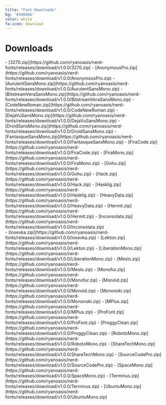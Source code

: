 ```yaml
---
title: "Font Downloads"
bg: '#3484bb'
color: white
fa-icon: download
---
```


# Downloads

<div class="half column" markdown="1">
- [3270.zip](https://github.com/ryanoasis/nerd-fonts/releases/download/v1.0.0/3270.zip)
- [AnonymousPro.zip](https://github.com/ryanoasis/nerd-fonts/releases/download/v1.0.0/AnonymousPro.zip)
- [AurulentSansMono.zip](https://github.com/ryanoasis/nerd-fonts/releases/download/v1.0.0/AurulentSansMono.zip)
- [BitstreamVeraSansMono.zip](https://github.com/ryanoasis/nerd-fonts/releases/download/v1.0.0/BitstreamVeraSansMono.zip)
- [CodeNewRoman.zip](https://github.com/ryanoasis/nerd-fonts/releases/download/v1.0.0/CodeNewRoman.zip)
- [DejaVuSansMono.zip](https://github.com/ryanoasis/nerd-fonts/releases/download/v1.0.0/DejaVuSansMono.zip)
- [DroidSansMono.zip](https://github.com/ryanoasis/nerd-fonts/releases/download/v1.0.0/DroidSansMono.zip)
- [FantasqueSansMono.zip](https://github.com/ryanoasis/nerd-fonts/releases/download/v1.0.0/FantasqueSansMono.zip)
- [FiraCode.zip](https://github.com/ryanoasis/nerd-fonts/releases/download/v1.0.0/FiraCode.zip)
- [FiraMono.zip](https://github.com/ryanoasis/nerd-fonts/releases/download/v1.0.0/FiraMono.zip)
- [Gohu.zip](https://github.com/ryanoasis/nerd-fonts/releases/download/v1.0.0/Gohu.zip)
- [Hack.zip](https://github.com/ryanoasis/nerd-fonts/releases/download/v1.0.0/Hack.zip)
- [Hasklig.zip](https://github.com/ryanoasis/nerd-fonts/releases/download/v1.0.0/Hasklig.zip)
- [HeavyData.zip](https://github.com/ryanoasis/nerd-fonts/releases/download/v1.0.0/HeavyData.zip)
- [Hermit.zip](https://github.com/ryanoasis/nerd-fonts/releases/download/v1.0.0/Hermit.zip)
- [Inconsolata.zip](https://github.com/ryanoasis/nerd-fonts/releases/download/v1.0.0/Inconsolata.zip)
</div>
<div class="half column" markdown="1">
- [Iosevka.zip](https://github.com/ryanoasis/nerd-fonts/releases/download/v1.0.0/Iosevka.zip)
- [Lekton.zip](https://github.com/ryanoasis/nerd-fonts/releases/download/v1.0.0/Lekton.zip)
- [LiberationMono.zip](https://github.com/ryanoasis/nerd-fonts/releases/download/v1.0.0/LiberationMono.zip)
- [Meslo.zip](https://github.com/ryanoasis/nerd-fonts/releases/download/v1.0.0/Meslo.zip)
- [Monofur.zip](https://github.com/ryanoasis/nerd-fonts/releases/download/v1.0.0/Monofur.zip)
- [Monoid.zip](https://github.com/ryanoasis/nerd-fonts/releases/download/v1.0.0/Monoid.zip)
- [Mononoki.zip](https://github.com/ryanoasis/nerd-fonts/releases/download/v1.0.0/Mononoki.zip)
- [MPlus.zip](https://github.com/ryanoasis/nerd-fonts/releases/download/v1.0.0/MPlus.zip)
- [ProFont.zip](https://github.com/ryanoasis/nerd-fonts/releases/download/v1.0.0/ProFont.zip)
- [ProggyClean.zip](https://github.com/ryanoasis/nerd-fonts/releases/download/v1.0.0/ProggyClean.zip)
- [RobotoMono.zip](https://github.com/ryanoasis/nerd-fonts/releases/download/v1.0.0/RobotoMono.zip)
- [ShareTechMono.zip](https://github.com/ryanoasis/nerd-fonts/releases/download/v1.0.0/ShareTechMono.zip)
- [SourceCodePro.zip](https://github.com/ryanoasis/nerd-fonts/releases/download/v1.0.0/SourceCodePro.zip)
- [SpaceMono.zip](https://github.com/ryanoasis/nerd-fonts/releases/download/v1.0.0/SpaceMono.zip)
- [Terminus.zip](https://github.com/ryanoasis/nerd-fonts/releases/download/v1.0.0/Terminus.zip)
- [UbuntuMono.zip](https://github.com/ryanoasis/nerd-fonts/releases/download/v1.0.0/UbuntuMono.zip)
</div>
